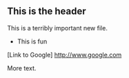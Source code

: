 ## This is the header

This is a terribly important new file.

* This is fun

[Link to Google] http://www.google.com

More text.